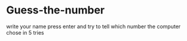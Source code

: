 # Guess-the-number
write your name press enter and try to tell which number the computer chose in 5 tries 

